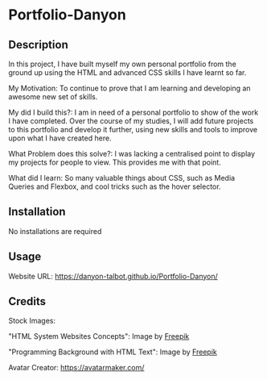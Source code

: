 # Portfolio-Danyon

## Description

In this project, I have built  myself my own personal portfolio from the ground up using the HTML and advanced CSS skills I have learnt so far.

My Motivation: To continue to prove that I am learning and developing an awesome new set of skills.

My did I build this?: I am in need of a personal portfolio to show of the work I have completed. Over the course of my studies, I will add future projects to this portfolio and develop it further, using new skills and tools to improve upon what I have created here.

What Problem does this solve?: I was lacking a centralised point to display my projects for people to view. This provides me with that point.

What did I learn: So many valuable things about CSS, such as Media Queries and Flexbox, and cool tricks such as the hover selector.

## Installation 

No installations are required

## Usage

Website URL: https://danyon-talbot.github.io/Portfolio-Danyon/

## Credits

Stock Images:

"HTML System Websites Concepts": Image by <a href="https://www.freepik.com/free-photo/html-system-websites-concept_40728384.htm#query=coding&position=21&from_view=search&track=sph">Freepik</a>

"Programming Background with HTML Text": Image by <a href="https://www.freepik.com/free-photo/programming-background-with-html-text_36238340.htm#query=coding&position=8&from_view=search&track=sph">Freepik</a>

Avatar Creator: https://avatarmaker.com/
